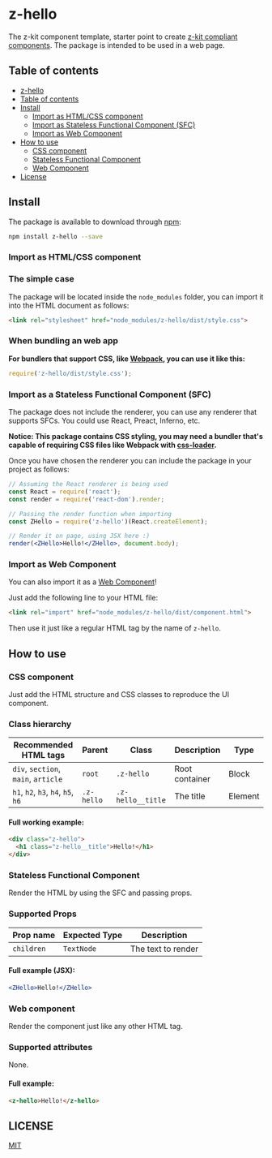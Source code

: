 # <a name="z-hello"></a> z-hello

The z-kit component template, starter point to create [z-kit compliant components](https://github.com/z-kit/guide). The package is intended to be used in a web page.

## <a name="toc"></a> Table of contents

- [z-hello](#z-hello)
- [Table of contents](#toc)
- [Install](#install)
  - [Import as HTML/CSS component](#import-css)
  - [Import as Stateless Functional Component (SFC)](#import-sfc)
  - [Import as Web Component](#import-wc)
- [How to use](#howto)
  - [CSS component](#css)
  - [Stateless Functional Component](#sfc)
  - [Web Component](#wc)
- [License](#license)

## <a name="install"></a> Install

The package is available to download through [npm](https://npmjs.com):

```bash
npm install z-hello --save
```

### <a name="import-css"></a> Import as HTML/CSS component

### The simple case

The package will be located inside the `node_modules` folder, you can import it into the HTML document as follows:

```html
<link rel="stylesheet" href="node_modules/z-hello/dist/style.css">
```

### When bundling an web app

**For bundlers that support CSS, like [Webpack](https://webpack.github.io/), you can use it like this:**

```javascript
require('z-hello/dist/style.css');
```

### <a name="import-sfc"></a> Import as a Stateless Functional Component (SFC)

The package does not include the renderer, you can use any renderer that supports SFCs. You could use React, Preact, Inferno, etc.

**Notice: This package contains CSS styling, you may need a bundler that's capable of requiring CSS files like Webpack with [css-loader](https://github.com/webpack/css-loader).**

Once you have chosen the renderer you can include the package in your project as follows:

```jsx
// Assuming the React renderer is being used
const React = require('react');
const render = require('react-dom').render;

// Passing the render function when importing
const ZHello = require('z-hello')(React.createElement);

// Render it on page, using JSX here :)
render(<ZHello>Hello!</ZHello>, document.body);
```

### <a name="import-wc"></a> Import as Web Component

You can also import it as a [Web Component](https://developer.mozilla.org/en-US/docs/Web/Web_Components)!

Just add the following line to your HTML file:

```html
<link rel="import" href="node_modules/z-hello/dist/component.html">
```

Then use it just like a regular HTML tag by the name of `z-hello`.

## <a name="howto"></a> How to use

### <a name="css"></a> CSS component

Just add the HTML structure and CSS classes to reproduce the UI component.

### Class hierarchy

| Recommended HTML tags                   | Parent     | Class             | Description    | Type      |
|-----------------------------------------|------------|-------------------|----------------|-----------|
| `div`, `section`, `main`, `article`     | `root`     | `.z-hello`        | Root container | Block     |
| `h1`, `h2`, `h3`, `h4`, `h5`, `h6`      | `.z-hello` | `.z-hello__title` | The title      | Element   |

#### Full working example:

```html
<div class="z-hello">
  <h1 class="z-hello__title">Hello!</h1>
</div>
```

### <a name="sfc"></a> Stateless Functional Component

Render the HTML by using the SFC and passing props.

### Supported Props

| Prop name               | Expected Type      | Description             |
|-------------------------|--------------------|-------------------------|
| `children`              | `TextNode`         | The text to render      |

#### Full example (JSX):

```jsx
<ZHello>Hello!</ZHello>
```

### <a name="wc"></a> Web component

Render the component just like any other HTML tag.

### Supported attributes

None.

#### Full example:

```html
<z-hello>Hello!</z-hello>
```

## <a name="license"></a> LICENSE

[MIT](LICENSE)